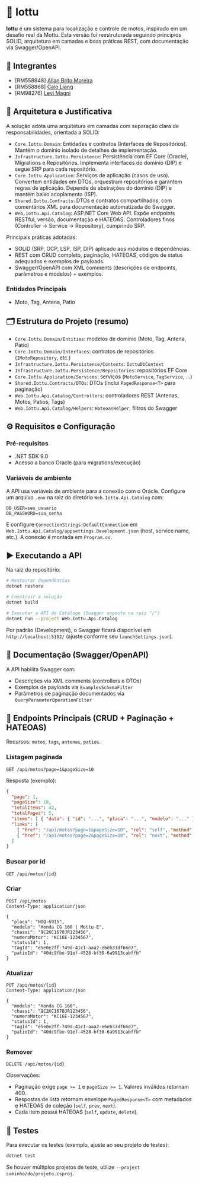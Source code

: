 # 🛜 Iottu

**Iottu** é um sistema para localização e controle de motos, inspirado em um desafio real da Mottu. Esta versão foi reestruturada seguindo princípios SOLID, arquitetura em camadas e boas práticas REST, com documentação via Swagger/OpenAPI.

## 👥 Integrantes
- [RM558948] [Allan Brito Moreira](https://github.com/Allanbm100)
- [RM558868] [Caio Liang](https://github.com/caioliang)
- [RM98276] [Levi Magni](https://github.com/levmn)

## 🧱 Arquitetura e Justificativa
A solução adota uma arquitetura em camadas com separação clara de responsabilidades, orientada a SOLID:

- `Core.Iottu.Domain`: Entidades e contratos (Interfaces de Repositórios). Mantém o domínio isolado de detalhes de implementação.
- `Infrastructure.Iottu.Persistence`: Persistência com EF Core (Oracle), Migrations e Repositórios. Implementa interfaces do domínio (DIP) e segue SRP para cada repositório.
- `Core.Iottu.Application`: Serviços de aplicação (casos de uso). Convertem entidades em DTOs, orquestram repositórios e garantem regras de aplicação. Depende de abstrações do domínio (DIP) e mantém baixo acoplamento (ISP).
- `Shared.Iottu.Contracts`: DTOs e contratos compartilhados, com comentários XML para documentação automatizada do Swagger.
- `Web.Iottu.Api.Catalog`: ASP.NET Core Web API. Expõe endpoints RESTful, versão, documentação e HATEOAS. Controladores finos (Controller → Service → Repository), cumprindo SRP.

Principais práticas adotadas:
- SOLID (SRP, OCP, LSP, ISP, DIP) aplicado aos módulos e dependências.
- REST com CRUD completo, paginação, HATEOAS, códigos de status adequados e exemplos de payloads.
- Swagger/OpenAPI com XML comments (descrições de endpoints, parâmetros e modelos) + exemplos.

### Entidades Principais
- Moto, Tag, Antena, Patio

## 🗂️ Estrutura do Projeto (resumo)
- `Core.Iottu.Domain/Entities`: modelos de domínio (Moto, Tag, Antena, Patio)
- `Core.Iottu.Domain/Interfaces`: contratos de repositórios (`IMotoRepository`, etc.)
- `Infrastructure.Iottu.Persistence/Contexts`: `IottuDbContext`
- `Infrastructure.Iottu.Persistence/Repositories`: repositórios EF Core
- `Core.Iottu.Application/Services`: serviços (`MotoService`, `TagService`, ...)
- `Shared.Iottu.Contracts/DTOs`: DTOs (inclui `PagedResponse<T>` para paginação)
- `Web.Iottu.Api.Catalog/Controllers`: controladores REST (Antenas, Motos, Patios, Tags)
- `Web.Iottu.Api.Catalog/Helpers`: `HateoasHelper`, filtros do Swagger

## ⚙️ Requisitos e Configuração
### Pré-requisitos
- .NET SDK 9.0
- Acesso a banco Oracle (para migrations/execução)

### Variáveis de ambiente
A API usa variáveis de ambiente para a conexão com o Oracle. Configure um arquivo `.env` na raiz do diretório `Web.Iottu.Api.Catalog` com:

```
DB_USER=seu_usuario
DB_PASSWORD=sua_senha
```

E configure `ConnectionStrings:DefaultConnection` em `Web.Iottu.Api.Catalog/appsettings.Development.json` (host, service name, etc.). A conexão é montada em `Program.cs`.

## ▶️ Executando a API
Na raiz do repositório:

```bash
# Restaurar dependências
dotnet restore

# Construir a solução
dotnet build

# Executar a API de Catálogo (Swagger exposto na raiz "/")
dotnet run --project Web.Iottu.Api.Catalog
```

Por padrão (Development), o Swagger ficará disponível em `http://localhost:5102/` (ajuste conforme seu `launchSettings.json`).

## 📜 Documentação (Swagger/OpenAPI)
A API habilita Swagger com:
- Descrições via XML comments (controllers e DTOs)
- Exemplos de payloads via `ExamplesSchemaFilter`
- Parâmetros de paginação documentados via `QueryParameterOperationFilter`

## 📌 Endpoints Principais (CRUD + Paginação + HATEOAS)
Recursos: `motos`, `tags`, `antenas`, `patios`.

### Listagem paginada
```http
GET /api/motos?page=1&pageSize=10
```
Resposta (exemplo):
```json
{
  "page": 1,
  "pageSize": 10,
  "totalItems": 42,
  "totalPages": 5,
  "items": [ { "data": { "id": "...", "placa": "...", "modelo": "..." }, "_links": [ { "href": "/api/motos/{id}", "rel": "self", "method": "GET" } ] } ],
  "links": [
    { "href": "/api/motos?page=1&pageSize=10", "rel": "self", "method": "GET" },
    { "href": "/api/motos?page=2&pageSize=10", "rel": "next", "method": "GET" }
  ]
}
```

### Buscar por id
```http
GET /api/motos/{id}
```

### Criar
```http
POST /api/motos
Content-Type: application/json

{
  "placa": "HOQ-6915",
  "modelo": "Honda CG 160 | Mottu-E",
  "chassi": "9C2KC1670JR123456",
  "numeroMotor": "KC16E-1234567",
  "statusId": 1,
  "tagId": "e5e0e2ff-749d-41c1-aaa2-e6eb33df66d7",
  "patioId": "40dc9fbe-91ef-4528-bf30-6a9913cabffb"
}
```

### Atualizar
```http
PUT /api/motos/{id}
Content-Type: application/json

{
  "modelo": "Honda CG 160",
  "chassi": "9C2KC1670JR123456",
  "numeroMotor": "KC16E-1234567",
  "statusId": 1,
  "tagId": "e5e0e2ff-749d-41c1-aaa2-e6eb33df66d7",
  "patioId": "40dc9fbe-91ef-4528-bf30-6a9913cabffb"
}
```

### Remover
```http
DELETE /api/motos/{id}
```

Observações:
- Paginação exige `page >= 1` e `pageSize >= 1`. Valores inválidos retornam 400.
- Respostas de lista retornam envelope `PagedResponse<T>` com metadados e HATEOAS de coleção (`self`, `prev`, `next`).
- Cada item possui HATEOAS (`self`, `update`, `delete`).

## 🧪 Testes
Para executar os testes (exemplo, ajuste ao seu projeto de testes):

```bash
dotnet test
```

Se houver múltiplos projetos de teste, utilize `--project caminho/do/projeto.csproj`.
